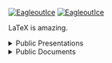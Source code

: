 [![EagleoutIce](https://github-readme-stats.vercel.app/api?username=EagleoutIce&title_color=c9d1d9&icon_color=866b37&hide_border=true&show_icons=true&text_color=9f9f9f&bg_color=0d1117)](https://github.com/EagleoutIce) [![EagleoutIce](https://github-readme-stats.vercel.app/api/top-langs/?username=EagleoutIce&hide=css,gherkin&langs_count=11&title_color=c9d1d9&icon_color=79ff97&hide_border=true&text_color=9f9f9f&bg_color=0d1117&layout=compact)](https://github.com/EagleoutIce)

LaTeX is amazing.

<details>
  <summary>Public Presentations</summary>

* slides on my seminar presentation [trusting trust](https://github.com/EagleoutIce/slides-rtds-trusting-trust) (en):\
[<img src="https://github.com/EagleoutIce/slides-rtds-trusting-trust/blob/gh-pages/preview-1.png?raw=true" width="320"/>](https://media.githubusercontent.com/media/EagleoutIce/slides-rtds-trusting-trust/gh-pages/noanim-noannot-atvs-presentation.pdf)
* slides on my [latex introduction](https://github.com/EagleoutIce/slides-latex-basics) (de):\
[<img src="https://github.com/EagleoutIce/slides-latex-basics/blob/gh-pages/preview-01.png?raw=true" width="320"/>](https://media.githubusercontent.com/media/EagleoutIce/slides-latex-basics/gh-pages/latex_folien.pdf) [<img src="https://github.com/EagleoutIce/slides-latex-basics/blob/gh-pages/preview_2-01.png?raw=true" width="320"/>](https://media.githubusercontent.com/media/EagleoutIce/slides-latex-basics/gh-pages/latex_2_folien.pdf)
* slides on my [eidi rep](https://github.com/EagleoutIce/eidi-pseudo-rep20) (de):\
[<img src="https://github.com/EagleoutIce/eidi-pseudo-rep20/blob/gh-pages/preview-001.png?raw=true" width="320"/>](https://media.githubusercontent.com/media/EagleoutIce/eidi-pseudo-rep20/gh-pages/slides-eidi-rep.pdf)
</details>
<details>
  <summary>Public Documents</summary>

* <details>
  <summary>General</summary>

  [skywrath rulebook](https://github.com/EagleoutIce/pnp-skywrath-rules) (wip, de) | [TikZ image collection](https://github.com/EagleoutIce/image-collection) (en) |
  :--------: | :--------: |
  [<img src="https://github.com/EagleoutIce/pnp-skywrath-rules/blob/gh-pages/preview-01.png?raw=true" width="227"/>](https://media.githubusercontent.com/media/EagleoutIce/pnp-skywrath-rules/gh-pages/skywrath-regelwerk.pdf) | [<img src="https://github.com/EagleoutIce/image-collection/blob/gh-pages/preview-01.png?raw=true" width="227"/>](https://media.githubusercontent.com/media/EagleoutIce/image-collection/gh-pages/the-collection.pdf) |</details>
* <details>
  <summary>University</summary>

  [asq elaboration](https://github.com/EagleoutIce/asq-limitations-of-science) (en)  | [latex introduction](https://github.com/EagleoutIce/script-latex-basics) (de) | [eidi christmas sheet 2019](https://github.com/EagleoutIce/eidi-weihnachttsblatt-19_20) (de)
  :--------: | :--------: |  :--------: |
  [<img src="https://github.com/EagleoutIce/asq-limitations-of-science/blob/gh-pages/preview-1.png?raw=true" width="227"/>](https://media.githubusercontent.com/media/EagleoutIce/asq-limitations-of-science/gh-pages/asq-20th-ausarbeitung.pdf) | [<img src="https://github.com/EagleoutIce/script-latex-basics/blob/gh-pages/preview-01.png?raw=true" width="227"/>](https://media.githubusercontent.com/media/EagleoutIce/script-latex-basics/gh-pages/latexbasics.pdf) | [<img src="https://github.com/EagleoutIce/eidi-weihnachttsblatt-19_20/blob/gh-pages/preview-01.png?raw=true" width="227"/>](https://media.githubusercontent.com/media/EagleoutIce/eidi-weihnachttsblatt-19_20/gh-pages/weihnachtsblatt-lsg.pdf) | </details>
</details>
